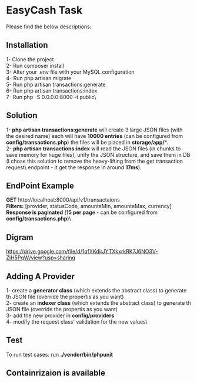 # EasyCash Task

Please find the below descriptions:

## Installation

1- Clone the project\
2- Run composer install\
3- Alter your .env file with your MySQL configuration\
4- Run php artisan migrate\
5- Run php artisan transactions:generate\
6- Run php artisan transactions:index\
7- Run php -S 0.0.0.0:8000 -t public\

## Solution

1- **php artisan transactions:generate** will create 3 large JSON files (with the desired name) each will have **10000 entries** (can be configured from **config/transactions.php**) the files will be placed in **storage/app/***.\
2- **php artisan transactions:index** will read the JSON files (in chunks to save memory for huge files), unify the JSON structure, and save them in DB (I chose this solution to remove the heavy-lifting from the get transaction request\ endpoint - it get the response in around **17ms**).

## EndPoint Example

**GET** http://localhost:8000/api/v1/transactaions\
**Filters:** [provider, statusCode, amounteMin, amounteMax, currency]\
**Response is paginated** (**15 per pag**e - can be configured from **config/transactions.php**)\

## Digram
https://drive.google.com/file/d/1qfXKdirJYTXkxrkRK7J6NO3V-ZiH5PqW/view?usp=sharing

## Adding A Provider
1- create a **generator class** (which extends the abstract class) to generate th JSON file (override the propertis as you want)\
2- create an **indexer class** (which extends the abstract class) to generate th JSON file (override the propertis as you want)\
3- add the new provider in **config/providers** \
4- modify the request class' validation for the new values\
## Test
To run test cases: run **./vendor/bin/phpunit**

## Containrizaion is available
